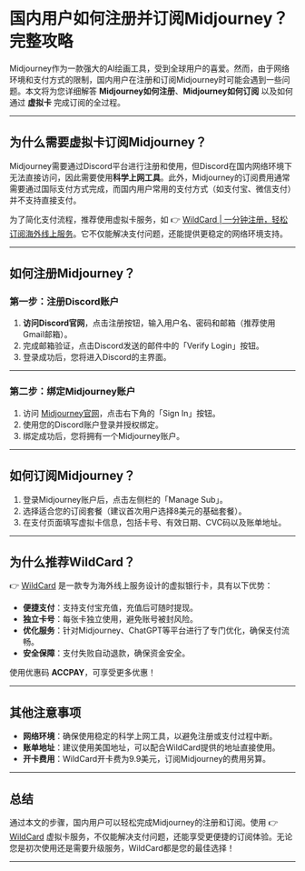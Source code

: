 # 国内用户如何注册并订阅Midjourney？完整攻略

Midjourney作为一款强大的AI绘画工具，受到全球用户的喜爱。然而，由于网络环境和支付方式的限制，国内用户在注册和订阅Midjourney时可能会遇到一些问题。本文将为您详细解答 **Midjourney如何注册**、**Midjourney如何订阅** 以及如何通过 **虚拟卡** 完成订阅的全过程。

---

## 为什么需要虚拟卡订阅Midjourney？

Midjourney需要通过Discord平台进行注册和使用，但Discord在国内网络环境下无法直接访问，因此需要使用**科学上网工具**。此外，Midjourney的订阅费用通常需要通过国际支付方式完成，而国内用户常用的支付方式（如支付宝、微信支付）并不支持直接支付。

为了简化支付流程，推荐使用虚拟卡服务，如 👉 [WildCard | 一分钟注册，轻松订阅海外线上服务](https://bbtdd.com/WildCard)。它不仅能解决支付问题，还能提供更稳定的网络环境支持。

---

## 如何注册Midjourney？

### 第一步：注册Discord账户

1. **访问Discord官网**，点击注册按钮，输入用户名、密码和邮箱（推荐使用Gmail邮箱）。
2. 完成邮箱验证，点击Discord发送的邮件中的「Verify Login」按钮。
3. 登录成功后，您将进入Discord的主界面。

---

### 第二步：绑定Midjourney账户

1. 访问 [Midjourney官网](https://www.midjourney.com/home)，点击右下角的「Sign In」按钮。
2. 使用您的Discord账户登录并授权绑定。
3. 绑定成功后，您将拥有一个Midjourney账户。

---

## 如何订阅Midjourney？

1. 登录Midjourney账户后，点击左侧栏的「Manage Sub」。
2. 选择适合您的订阅套餐（建议首次用户选择8美元的基础套餐）。
3. 在支付页面填写虚拟卡信息，包括卡号、有效日期、CVC码以及账单地址。

---

## 为什么推荐WildCard？

👉 [WildCard](https://bbtdd.com/WildCard) 是一款专为海外线上服务设计的虚拟银行卡，具有以下优势：

- **便捷支付**：支持支付宝充值，充值后可随时提现。
- **独立卡号**：每张卡独立使用，避免账号被封风险。
- **优化服务**：针对Midjourney、ChatGPT等平台进行了专门优化，确保支付流畅。
- **安全保障**：支付失败自动退款，确保资金安全。

使用优惠码 **ACCPAY**，可享受更多优惠！

---

## 其他注意事项

- **网络环境**：确保使用稳定的科学上网工具，以避免注册或支付过程中断。
- **账单地址**：建议使用美国地址，可以配合WildCard提供的地址直接使用。
- **开卡费用**：WildCard开卡费为9.9美元，订阅Midjourney的费用另算。

---

## 总结

通过本文的步骤，国内用户可以轻松完成Midjourney的注册和订阅。使用 👉 [WildCard](https://bbtdd.com/WildCard) 虚拟卡服务，不仅能解决支付问题，还能享受更便捷的订阅体验。无论您是初次使用还是需要升级服务，WildCard都是您的最佳选择！

------